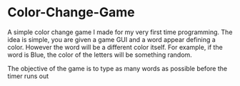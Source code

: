 # Color-Change-Game

A simple color change game I made for my very first time programming. The idea is simple, you are given a game GUI and a word appear defining a color. However the word will be a different color itself. For example, if the word is Blue, the color of the letters will be something random. 

The objective of the game is to type as many words as possible before the timer runs out
